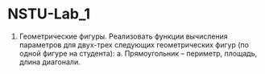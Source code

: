 # NSTU-Lab_1
1.	Геометрические фигуры. Реализовать функции вычисления параметров для двух-трех следующих геометрических фигур (по одной фигуре на студента):
    a.	Прямоугольник – периметр, площадь, длина диагонали.
